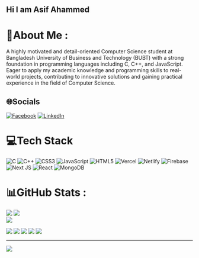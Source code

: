 ## Hi I am Asif Ahammed

# 💫About Me :
A highly motivated and detail-oriented Computer Science student at Bangladesh University of Business and Technology (BUBT) with a strong foundation in programming languages including C, C++, and JavaScript. Eager to apply my academic knowledge and programming skills to real-world projects, contributing to innovative solutions and gaining practical experience in the field of Computer Science.

## 🌐Socials
[![Facebook](https://img.shields.io/badge/Facebook-%231877F2.svg?logo=Facebook&logoColor=white)](https://facebook.com/https://www.facebook.com/1nothing90) [![LinkedIn](https://img.shields.io/badge/LinkedIn-%230077B5.svg?logo=linkedin&logoColor=white)](https://linkedin.com/in/https://www.linkedin.com/in/asif-ahammed-622a85264/) 

# 💻Tech Stack
![C](https://img.shields.io/badge/c-%2300599C.svg?style=for-the-badge&logo=c&logoColor=white) ![C++](https://img.shields.io/badge/c++-%2300599C.svg?style=for-the-badge&logo=c%2B%2B&logoColor=white) ![CSS3](https://img.shields.io/badge/css3-%231572B6.svg?style=for-the-badge&logo=css3&logoColor=white) ![JavaScript](https://img.shields.io/badge/javascript-%23323330.svg?style=for-the-badge&logo=javascript&logoColor=%23F7DF1E) ![HTML5](https://img.shields.io/badge/html5-%23E34F26.svg?style=for-the-badge&logo=html5&logoColor=white) ![Vercel](https://img.shields.io/badge/vercel-%23000000.svg?style=for-the-badge&logo=vercel&logoColor=white) ![Netlify](https://img.shields.io/badge/netlify-%23000000.svg?style=for-the-badge&logo=netlify&logoColor=#00C7B7) ![Firebase](https://img.shields.io/badge/firebase-%23039BE5.svg?style=for-the-badge&logo=firebase) ![Next JS](https://img.shields.io/badge/Next-black?style=for-the-badge&logo=next.js&logoColor=white) ![React](https://img.shields.io/badge/react-%2320232a.svg?style=for-the-badge&logo=react&logoColor=%2361DAFB) ![MongoDB](https://img.shields.io/badge/MongoDB-%234ea94b.svg?style=for-the-badge&logo=mongodb&logoColor=white)
# 📊GitHub Stats :
![](https://github-readme-stats.vercel.app/api?username=Asif3359&theme=dark&hide_border=true&include_all_commits=false&count_private=true)
![](https://github-readme-streak-stats.herokuapp.com/?user=Asif3359&theme=dark&hide_border=true)<br/>
![](https://github-readme-stats.vercel.app/api/top-langs/?username=Asif3359&theme=dark&hide_border=true&include_all_commits=false&count_private=true&layout=compact)

![](http://github-profile-summary-cards.vercel.app/api/cards/profile-details?username=Asif3359&theme=default)
![](http://github-profile-summary-cards.vercel.app/api/cards/repos-per-language?username=Asif3359&theme=default)
![](http://github-profile-summary-cards.vercel.app/api/cards/most-commit-language?username=Asif3359&theme=default)
![](http://github-profile-summary-cards.vercel.app/api/cards/stats?username=Asif3359&theme=default)
![](http://github-profile-summary-cards.vercel.app/api/cards/productive-time?username=Asif3359&theme=default&utcOffset=8)


---
[![](https://visitcount.itsvg.in/api?id=Asif3359&icon=0&color=0)](https://visitcount.itsvg.in)



